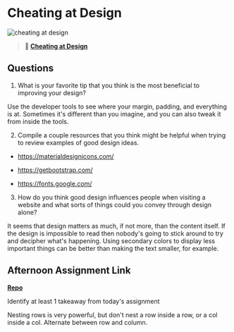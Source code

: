 # Cheating at Design

![cheating at design](https://bcw.blob.core.windows.net/public/img/courses/5247609446691139)

> **📖 [Cheating at Design](https://codeworksacademy.com/fs-student-guide/resources/wk1/04-Cheating-at-Design)**

## Questions

1. What is your favorite tip that you think is the most beneficial to improving your design?

Use the developer tools to see where your margin, padding, and everything is at. Sometimes it's different than you imagine, and you can also tweak it from inside the tools. 

2. Compile a couple resources that you think might be helpful when trying to review examples of good design ideas.

- https://materialdesignicons.com/ 

- https://getbootstrap.com/ 

- https://fonts.google.com/

3. How do you think good design influences people when visiting a website and what sorts of things could you convey through design alone?

It seems that design matters as much, if not more, than the content itself. If the design is impossible to read then nobody's going to stick around to try and decipher what's happening. Using secondary colors to display less important things can be better than making the text smaller, for example. 

## Afternoon Assignment Link

**[Repo](https://github.com/TristanFJ/siteCloningFun)**

Identify at least 1 takeaway from today's assignment

Nesting rows is very powerful, but don't nest a row inside a row, or a col inside a col. Alternate between row and column. 